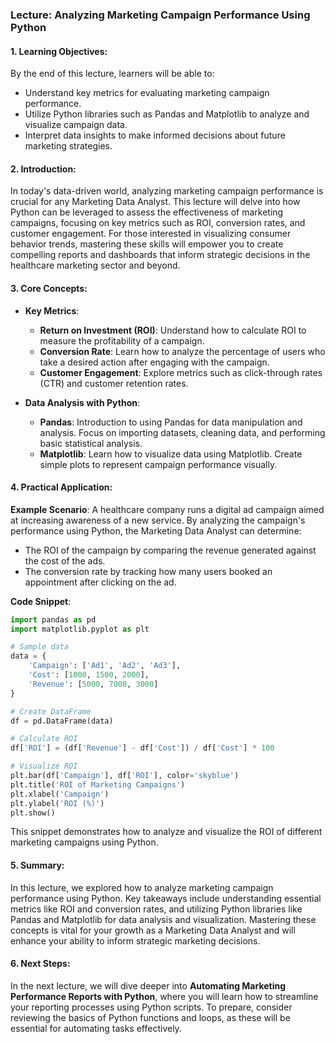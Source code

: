 ### Lecture: Analyzing Marketing Campaign Performance Using Python

#### 1. Learning Objectives:
By the end of this lecture, learners will be able to:
- Understand key metrics for evaluating marketing campaign performance.
- Utilize Python libraries such as Pandas and Matplotlib to analyze and visualize campaign data.
- Interpret data insights to make informed decisions about future marketing strategies.

#### 2. Introduction:
In today's data-driven world, analyzing marketing campaign performance is crucial for any Marketing Data Analyst. This lecture will delve into how Python can be leveraged to assess the effectiveness of marketing campaigns, focusing on key metrics such as ROI, conversion rates, and customer engagement. For those interested in visualizing consumer behavior trends, mastering these skills will empower you to create compelling reports and dashboards that inform strategic decisions in the healthcare marketing sector and beyond.

#### 3. Core Concepts:
- **Key Metrics**: 
  - **Return on Investment (ROI)**: Understand how to calculate ROI to measure the profitability of a campaign.
  - **Conversion Rate**: Learn how to analyze the percentage of users who take a desired action after engaging with the campaign.
  - **Customer Engagement**: Explore metrics such as click-through rates (CTR) and customer retention rates.

- **Data Analysis with Python**:
  - **Pandas**: Introduction to using Pandas for data manipulation and analysis. Focus on importing datasets, cleaning data, and performing basic statistical analysis.
  - **Matplotlib**: Learn how to visualize data using Matplotlib. Create simple plots to represent campaign performance visually.

#### 4. Practical Application:
**Example Scenario**: A healthcare company runs a digital ad campaign aimed at increasing awareness of a new service. By analyzing the campaign's performance using Python, the Marketing Data Analyst can determine:
- The ROI of the campaign by comparing the revenue generated against the cost of the ads.
- The conversion rate by tracking how many users booked an appointment after clicking on the ad.

**Code Snippet**:
```python
import pandas as pd
import matplotlib.pyplot as plt

# Sample data
data = {
    'Campaign': ['Ad1', 'Ad2', 'Ad3'],
    'Cost': [1000, 1500, 2000],
    'Revenue': [5000, 7000, 3000]
}

# Create DataFrame
df = pd.DataFrame(data)

# Calculate ROI
df['ROI'] = (df['Revenue'] - df['Cost']) / df['Cost'] * 100

# Visualize ROI
plt.bar(df['Campaign'], df['ROI'], color='skyblue')
plt.title('ROI of Marketing Campaigns')
plt.xlabel('Campaign')
plt.ylabel('ROI (%)')
plt.show()
```
This snippet demonstrates how to analyze and visualize the ROI of different marketing campaigns using Python.

#### 5. Summary:
In this lecture, we explored how to analyze marketing campaign performance using Python. Key takeaways include understanding essential metrics like ROI and conversion rates, and utilizing Python libraries like Pandas and Matplotlib for data analysis and visualization. Mastering these concepts is vital for your growth as a Marketing Data Analyst and will enhance your ability to inform strategic marketing decisions.

#### 6. Next Steps:
In the next lecture, we will dive deeper into **Automating Marketing Performance Reports with Python**, where you will learn how to streamline your reporting processes using Python scripts. To prepare, consider reviewing the basics of Python functions and loops, as these will be essential for automating tasks effectively.